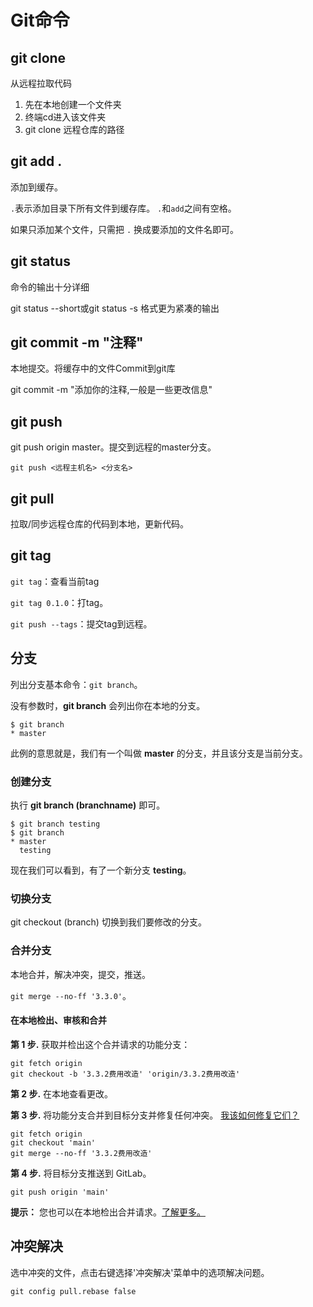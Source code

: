 # Git命令

## git clone

从远程拉取代码 

1. 先在本地创建一个文件夹
2. 终端cd进入该文件夹
3. git clone 远程仓库的路径

## git add .

添加到缓存。

`.`表示添加目录下所有文件到缓存库。 `.`和`add`之间有空格。

如果只添加某个文件，只需把 `.` 换成要添加的文件名即可。

## git status

命令的输出十分详细

git status --short或git status -s 格式更为紧凑的输出

## git commit -m "注释"

本地提交。将缓存中的文件Commit到git库

git commit -m "添加你的注释,一般是一些更改信息"

## git push  

git push origin master。提交到远程的master分支。

```
git push <远程主机名> <分支名>
```

## git pull

拉取/同步远程仓库的代码到本地，更新代码。

## git tag

`git tag`：查看当前tag

`git tag 0.1.0`：打tag。

`git push --tags`：提交tag到远程。

## 分支

列出分支基本命令：`git branch`。

没有参数时，**git branch** 会列出你在本地的分支。

```
$ git branch
* master
```

此例的意思就是，我们有一个叫做 **master** 的分支，并且该分支是当前分支。

### 创建分支

执行 **git branch (branchname)** 即可。

```
$ git branch testing
$ git branch
* master
  testing
```

现在我们可以看到，有了一个新分支 **testing**。

### 切换分支

git checkout (branch) 切换到我们要修改的分支。

### 合并分支

本地合并，解决冲突，提交，推送。

`git merge --no-ff '3.3.0'`。

#### 在本地检出、审核和合并

**第 1 步.** 获取并检出这个合并请求的功能分支：

```
git fetch origin
git checkout -b '3.3.2费用改造' 'origin/3.3.2费用改造'
```

**第 2 步.** 在本地查看更改。

**第 3 步.** 将功能分支合并到目标分支并修复任何冲突。 [我该如何修复它们？](http://192.168.1.66/help/user/project/merge_requests/conflicts#resolve-conflicts-from-the-command-line)

```
git fetch origin
git checkout 'main'
git merge --no-ff '3.3.2费用改造'
```

**第 4 步.** 将目标分支推送到 GitLab。

```
git push origin 'main'
```

**提示：** 您也可以在本地检出合并请求。[了解更多。](http://192.168.1.66/help/user/project/merge_requests/reviews/index.md#checkout-merge-requests-locally-through-the-head-ref)

## 冲突解决

选中冲突的文件，点击右键选择'冲突解决'菜单中的选项解决问题。



`git config pull.rebase false`
